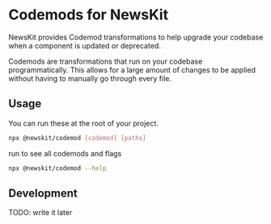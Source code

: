 # Codemods for NewsKit

NewsKit provides Codemod transformations to help upgrade your codebase when a component is updated or deprecated.

Codemods are transformations that run on your codebase programmatically. This allows for a large amount of changes to be applied without having to manually go through every file.

## Usage

You can run these at the root of your project.

```sh
npx @newskit/codemod [codemod] [paths]
```

run to see all codemods and flags

```sh
npx @newskit/codemod --help
```

## Development

TODO: write it later
